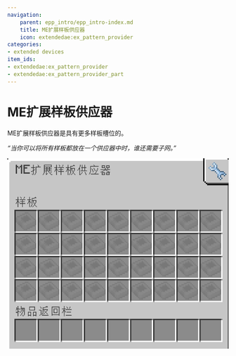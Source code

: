 ```yaml
---
navigation:
    parent: epp_intro/epp_intro-index.md
    title: ME扩展样板供应器
    icon: extendedae:ex_pattern_provider
categories:
- extended devices
item_ids:
- extendedae:ex_pattern_provider
- extendedae:ex_pattern_provider_part
---
```


# ME扩展样板供应器

<Row gap="20">
<BlockImage id="extendedae:ex_pattern_provider" scale="8"></BlockImage>
<BlockImage id="extendedae:ex_pattern_provider" p:push_direction="up" scale="8"></BlockImage>
<GameScene zoom="8" background="transparent">
  <ImportStructure src="../structure/cable_ex_pattern_provider.snbt"></ImportStructure>
</GameScene>
</Row>

ME扩展样板供应器是具有更多样板槽位的<ItemLink id="ae2:pattern_provider" />。

*“当你可以将所有样板都放在一个供应器中时，谁还需要子网。”*

![EPPGui](../pic/epp_gui.png)
